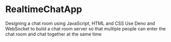 # RealtimeChatApp
Designing a chat room using JavaScript, HTML and CSS
Use Deno and WebSocket to build a chat room server so that multiple people can enter the chat room and chat together at the same time
